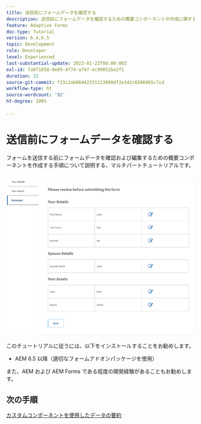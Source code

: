 ```yaml
---
title: 送信前にフォームデータを確認する
description: 送信前にフォームデータを確認するための概要コンポーネントの作成に関するチュートリアル。
feature: Adaptive Forms
doc-type: Tutorial
version: 6.4,6.5
topic: Development
role: Developer
level: Experienced
last-substantial-update: 2023-01-22T00:00:00Z
exl-id: fa971850-0e89-4f74-a747-ec99051be2f1
duration: 22
source-git-commit: f23c2ab86d42531113690df2e342c65060b5c7cd
workflow-type: ht
source-wordcount: '92'
ht-degree: 100%

---
```


# 送信前にフォームデータを確認する

フォームを送信する前にフォームデータを確認および編集するための概要コンポーネントを作成する手順について説明する、マルチパートチュートリアルです。

![review-form-data](assets/review-form-data.png)

このチュートリアルに従うには、以下をインストールすることをお勧めします。

* AEM 6.5 以降（適切なフォームアドオンパッケージを使用）

また、AEM および AEM Forms である程度の開発経験があることもお勧めします。

## 次の手順

[カスタムコンポーネントを使用したデータの要約](./create-component.md)
